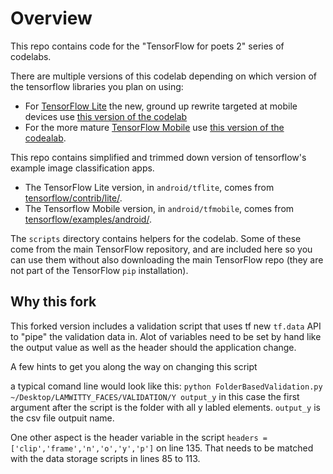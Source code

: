 # Overview

This repo contains code for the "TensorFlow for poets 2" series of codelabs.

There are multiple versions of this codelab depending on which version 
of the tensorflow libraries you plan on using:

* For [TensorFlow Lite](https://www.tensorflow.org/mobile/tflite/) the new, ground up rewrite targeted at mobile devices
  use [this version of the codelab](https://codelabs.developers.google.com/codelabs/tensorflow-for-poets-2-tflite) 
* For the more mature [TensorFlow Mobile](https://www.tensorflow.org/mobile/mobile_intro) use 
  [this version of the codealab](https://codelabs.developers.google.com/codelabs/tensorflow-for-poets-2).


This repo contains simplified and trimmed down version of tensorflow's example image classification apps.

* The TensorFlow Lite version, in `android/tflite`, comes from [tensorflow/contrib/lite/](https://github.com/tensorflow/tensorflow/tree/master/tensorflow/contrib/lite).
* The Tensorflow Mobile version, in `android/tfmobile`, comes from [tensorflow/examples/android/](https://github.com/tensorflow/tensorflow/tree/master/tensorflow/examples/android).

The `scripts` directory contains helpers for the codelab. Some of these come from the main TensorFlow repository, and are included here so you can use them without also downloading the main TensorFlow repo (they are not part of the TensorFlow `pip` installation).

## Why this fork

This forked version includes a validation script that uses tf new `tf.data` API to "pipe" the validation data in. Alot of variables need to be set by hand like the output value as well as the header should the application change.

A few hints to get you along the way on changing this script

a typical comand line would look like this:
``python FolderBasedValidation.py ~/Desktop/LAMWITTY_FACES/VALIDATION/Y output_y``
in  this case the first argument after the script is the folder with all y labled elements. `output_y`  is the csv file outpuit name.

One other aspect is the header variable in the script `headers =['clip','frame','n','o','y','p']`  on line 135. That needs to be matched with the data storage scripts in lines 85 to 113.
